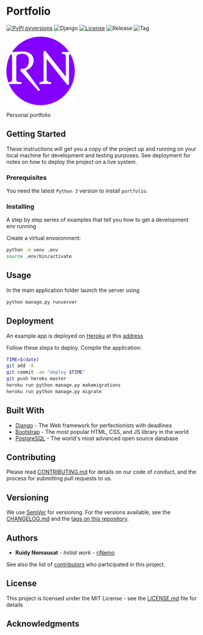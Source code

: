 # Portfolio

[![PyPI pyversions](https://img.shields.io/pypi/pyversions/ansicolortags.svg)](https://pypi.python.org/pypi/ansicolortags/)
![Django](https://img.shields.io/pypi/djversions/django-magnificent-messages) [![License](https://img.shields.io/github/license/rjNemo/portfolio_django)](LICENSE.md) ![Release](https://img.shields.io/github/v/release/rjNemo/portfolio_django) ![Tag](https://img.shields.io/github/v/tag/rjNemo/portfolio_django)

![logo](/app/static/images/apple-touch-icon.png)

Personal portfolio

## Getting Started

These instructions will get you a copy of the project up and running on your local machine for development and testing purposes. See deployment for notes on how to deploy the project on a live system.

### Prerequisites

You need the latest `Python 3` version to install `portfolio`.

### Installing

A step by step series of examples that tell you how to get a development env running

Create a virtual envoronment:

```bash
python -m venv .env
source .env/bin/activate
```

## Usage

In the main application folder launch the server using

```bash
python manage.py runserver
```

## Deployment

An example app is deployed on [Heroku](https://www.heroku.com/) at this [address](https://ruidyportfolio.herokuapp.com/)

Follow these steps to deploy. Compile the application:

```bash
TIME=$(date)
git add -A
git commit -am "deploy $TIME"
git push heroku master
heroku run python manage.py makemigrations
heroku run python manage.py migrate
```

## Built With

- [Django](https://www.djangoproject.com/) - The Web framework for perfectionists with deadlines
- [Bootstrap](https://getbootstrap.com/) - The most popular HTML, CSS, and JS library in the world
- [PostgreSQL](https://www.postgresql.org/) - The world's most advanced open source database

## Contributing

Please read [CONTRIBUTING.md](contributing.md) for details on our code of conduct, and the process for submitting pull requests to us.

## Versioning

We use [SemVer](https://semver.org/) for versioning. For the versions available, see the [CHANGELOG.md](CHANGELOG.md) and the [tags on this repository](https://github.com/rjNemo/portfolio/tags).

## Authors

- **Ruidy Nemausat** - _Initial work_ - [rjNemo](https://github.com/rjNemo)

See also the list of [contributors](https://github.com/rjNemo/portfolio/contributors) who participated in this project.

## License

This project is licensed under the MIT License - see the [LICENSE.md](LICENSE.md) file for details

## Acknowledgments
